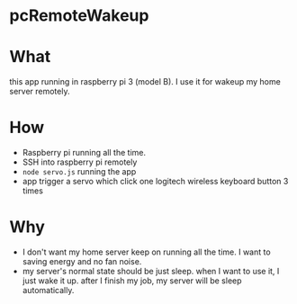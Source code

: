 # pcRemoteWakeup

# What
this app running in raspberry pi 3 (model B). I use it for wakeup my home server remotely.

# How
* Raspberry pi running all the time.
* SSH into raspberry pi remotely
* `node servo.js` running the app
* app trigger a servo which click one logitech wireless keyboard button 3 times

# Why
* I don't want my home server keep on running all the time. I want to saving energy and no fan noise.
* my server's normal state should be just sleep. when I want to use it, I just wake it up. after I finish my job, my server will be sleep automatically. 
